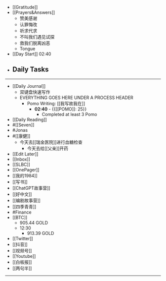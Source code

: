 - [[Gratitude]]
- [[Prayers&Answers]]
    - 赞美感谢
    - 认罪悔改
    - 祈求代求
    - 不叫我们遇见试探
    - 救我们脱离凶恶
    - Tongue
- [[Day Start]] 02:40
- Daily Tasks
    - 
- ---
- [[Daily Journal]] 
    - 双键盘快速写作
    - EVERYTHING GOES HERE UNDER A PROCESS HEADER
        - Pomo Writing: [[我写故我在]]
            - **02:40** - {{[[POMO]]: 25}}
                -  Completed at least 3 Pomo
- [[Daily Reading]]
- #[[Seven]]
- #Jonas 
- #[[康健]]
    - 今天去[[瑞金医院]]进行血糖检查
        - 今天去给[[父亲]]开药
- [[Edit Later]]
- [[Inbox]]
- [[SLBC]]
- [[OnePager]]
- [[我的1984]]
- [[写书]]
- [[ChatGPT故事营]]
- [[好中文]]
- [[编剧故事营]]
- [[四季青青]]
- #Finance
- [[BTC]]
    - 905.44 GOLD
    - 12:30 
        - 913.39 GOLD
- [[Twitter]]
- [[抖音]]
- [[视频号]]
- [[Youtube]]
- [[白板报]]
- [[两句半]]
- ---
